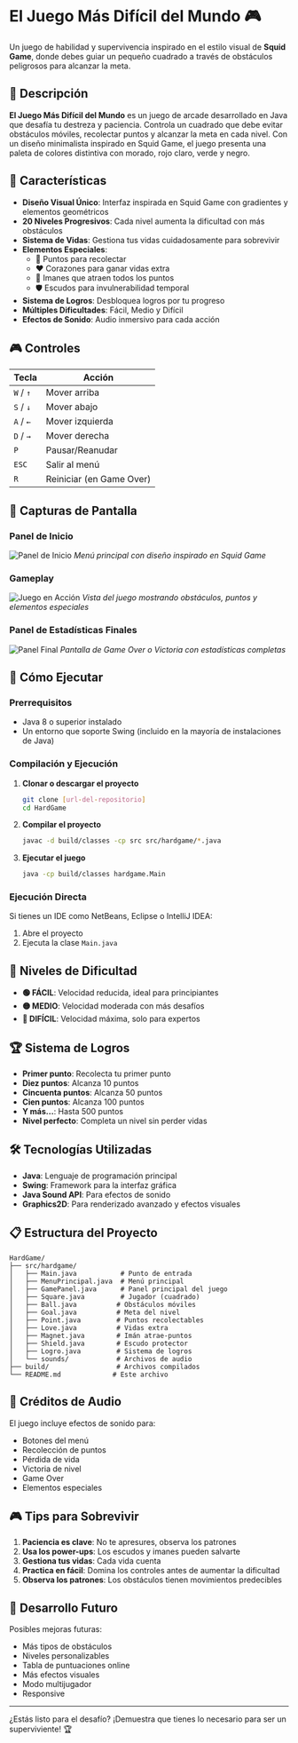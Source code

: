 # El Juego Más Difícil del Mundo 🎮

Un juego de habilidad y supervivencia inspirado en el estilo visual de **Squid Game**, donde debes guiar un pequeño cuadrado a través de obstáculos peligrosos para alcanzar la meta.

## 🎯 Descripción

**El Juego Más Difícil del Mundo** es un juego de arcade desarrollado en Java que desafía tu destreza y paciencia. Controla un cuadrado que debe evitar obstáculos móviles, recolectar puntos y alcanzar la meta en cada nivel. Con un diseño minimalista inspirado en Squid Game, el juego presenta una paleta de colores distintiva con morado, rojo claro, verde y negro.

## 🎨 Características

- **Diseño Visual Único**: Interfaz inspirada en Squid Game con gradientes y elementos geométricos
- **20 Niveles Progresivos**: Cada nivel aumenta la dificultad con más obstáculos
- **Sistema de Vidas**: Gestiona tus vidas cuidadosamente para sobrevivir
- **Elementos Especiales**: 
  - 💎 Puntos para recolectar
  - ❤️ Corazones para ganar vidas extra
  - 🧲 Imanes que atraen todos los puntos
  - 🛡️ Escudos para invulnerabilidad temporal
- **Sistema de Logros**: Desbloquea logros por tu progreso
- **Múltiples Dificultades**: Fácil, Medio y Difícil
- **Efectos de Sonido**: Audio inmersivo para cada acción

## 🎮 Controles

| Tecla | Acción |
|-------|---------|
| `W` / `↑` | Mover arriba |
| `S` / `↓` | Mover abajo |
| `A` / `←` | Mover izquierda |
| `D` / `→` | Mover derecha |
| `P` | Pausar/Reanudar |
| `ESC` | Salir al menú |
| `R` | Reiniciar (en Game Over) |

## 📸 Capturas de Pantalla

### Panel de Inicio
![Panel de Inicio](./src/hardgame/img/Inicio.png)
*Menú principal con diseño inspirado en Squid Game*

### Gameplay
![Juego en Acción](./src/hardgame/img/Juego.png)
*Vista del juego mostrando obstáculos, puntos y elementos especiales*

### Panel de Estadísticas Finales
![Panel Final](./src/hardgame/img/Fin.png)
*Pantalla de Game Over o Victoria con estadísticas completas*

## 🚀 Cómo Ejecutar

### Prerrequisitos
- Java 8 o superior instalado
- Un entorno que soporte Swing (incluido en la mayoría de instalaciones de Java)

### Compilación y Ejecución

1. **Clonar o descargar el proyecto**
   ```bash
   git clone [url-del-repositorio]
   cd HardGame
   ```

2. **Compilar el proyecto**
   ```bash
   javac -d build/classes -cp src src/hardgame/*.java
   ```

3. **Ejecutar el juego**
   ```bash
   java -cp build/classes hardgame.Main
   ```

### Ejecución Directa
Si tienes un IDE como NetBeans, Eclipse o IntelliJ IDEA:
1. Abre el proyecto
2. Ejecuta la clase `Main.java`

## 🎲 Niveles de Dificultad

- **🟢 FÁCIL**: Velocidad reducida, ideal para principiantes
- **🟡 MEDIO**: Velocidad moderada con más desafíos
- **🔴 DIFÍCIL**: Velocidad máxima, solo para expertos

## 🏆 Sistema de Logros

- **Primer punto**: Recolecta tu primer punto
- **Diez puntos**: Alcanza 10 puntos
- **Cincuenta puntos**: Alcanza 50 puntos
- **Cien puntos**: Alcanza 100 puntos
- **Y más...**: Hasta 500 puntos
- **Nivel perfecto**: Completa un nivel sin perder vidas

## 🛠️ Tecnologías Utilizadas

- **Java**: Lenguaje de programación principal
- **Swing**: Framework para la interfaz gráfica
- **Java Sound API**: Para efectos de sonido
- **Graphics2D**: Para renderizado avanzado y efectos visuales

## 📋 Estructura del Proyecto

```
HardGame/
├── src/hardgame/
│   ├── Main.java           # Punto de entrada
│   ├── MenuPrincipal.java  # Menú principal
│   ├── GamePanel.java      # Panel principal del juego
│   ├── Square.java         # Jugador (cuadrado)
│   ├── Ball.java          # Obstáculos móviles
│   ├── Goal.java          # Meta del nivel
│   ├── Point.java         # Puntos recolectables
│   ├── Love.java          # Vidas extra
│   ├── Magnet.java        # Imán atrae-puntos
│   ├── Shield.java        # Escudo protector
│   ├── Logro.java         # Sistema de logros
│   └── sounds/            # Archivos de audio
├── build/                 # Archivos compilados
└── README.md             # Este archivo
```

## 🎵 Créditos de Audio

El juego incluye efectos de sonido para:
- Botones del menú
- Recolección de puntos
- Pérdida de vida
- Victoria de nivel
- Game Over
- Elementos especiales

## 🎮 Tips para Sobrevivir

1. **Paciencia es clave**: No te apresures, observa los patrones
2. **Usa los power-ups**: Los escudos y imanes pueden salvarte
3. **Gestiona tus vidas**: Cada vida cuenta
4. **Practica en fácil**: Domina los controles antes de aumentar la dificultad
5. **Observa los patrones**: Los obstáculos tienen movimientos predecibles

## 🚧 Desarrollo Futuro

Posibles mejoras futuras:
- Más tipos de obstáculos
- Niveles personalizables
- Tabla de puntuaciones online
- Más efectos visuales
- Modo multijugador
- Responsive

---

¿Estás listo para el desafío? ¡Demuestra que tienes lo necesario para ser un superviviente! 🏆
